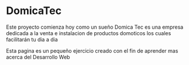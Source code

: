 # DomicaTec
Este proyecto comienza hoy como un sueño 
Domica Tec es una empresa dedicada a la venta e instalacion de productos domoticos los cuales facilitarán tu dia a dia

Esta pagina es un pequeño ejercicio creado con el fin de aprender mas acerca del Desarrollo Web

